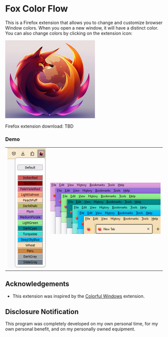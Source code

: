 # Fox Color Flow

This is a Firefox extension that allows you to change and customize browser Window colors.
When you open a new window, it will have a distinct color.  You can also change colors by
clicking on the extension icon:

![fox color flow](foxcolorflow.png)

Firefox extension download: TBD

### Demo

|                |                |
|----------------|----------------|
| ![](fcf-2.png) | ![](fcf-1.png) |

## Acknowledgements
* This extension was inspired by the [Colorful Windows](https://github.com/DaveDuck321/Colorful-window-theme) extension.

## Disclosure Notification

This program was completely developed on my own personal time, for my own personal benefit, and on my personally owned equipment.
